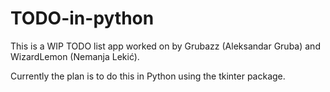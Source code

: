 # TODO-in-python

This is a WIP TODO list app worked on by Grubazz (Aleksandar Gruba) and WizardLemon (Nemanja Lekić).

Currently the plan is to do this in Python using the tkinter package.
